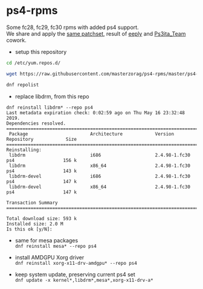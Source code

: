 # ps4-rpms

Some fc28, fc29, fc30 rpms with added ps4 support.  
We share and apply the [same patchset](https://github.com/Ps3itaTeam/ps4linux-video-drivers), result of [eeply](https://twitter.com/eeply) and [Ps3ita_Team](https://twitter.com/Ps3ita_Team) cowork.

* setup this repository
```sh
cd /etc/yum.repos.d/

wget https://raw.githubusercontent.com/masterzorag/ps4-rpms/master/ps4-rpms.repo

dnf repolist
```
* replace libdrm, from this repo
```
dnf reinstall libdrm* --repo ps4
Last metadata expiration check: 0:02:59 ago on Thu May 16 23:32:48 2019.
Dependencies resolved.
==================================================================================================================
 Package                       Architecture            Version                         Repository            Size
==================================================================================================================
Reinstalling:
 libdrm                        i686                    2.4.98-1.fc30                   ps4                  156 k
 libdrm                        x86_64                  2.4.98-1.fc30                   ps4                  143 k
 libdrm-devel                  i686                    2.4.98-1.fc30                   ps4                  147 k
 libdrm-devel                  x86_64                  2.4.98-1.fc30                   ps4                  147 k

Transaction Summary
==================================================================================================================

Total download size: 593 k
Installed size: 2.0 M
Is this ok [y/N]:
```
* same for mesa packages  
`dnf reinstall mesa* --repo ps4`

* install AMDGPU Xorg driver  
`dnf reinstall xorg-x11-drv-amdgpu* --repo ps4`

* keep system update, preserving current ps4 set  
`dnf update -x kernel*,libdrm*,mesa*,xorg-x11-drv-a*`
